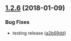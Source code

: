 <a name="1.2.6"></a>
## [1.2.6](https://github.com/heroku/cli-engine-util/compare/81dcbc1c1b1e21909e2fdb74097d018716cdeeb7...v1.2.6) (2018-01-09)


### Bug Fixes

* testing release ([a2b69dd](https://github.com/heroku/cli-engine-util/commit/a2b69dd))
